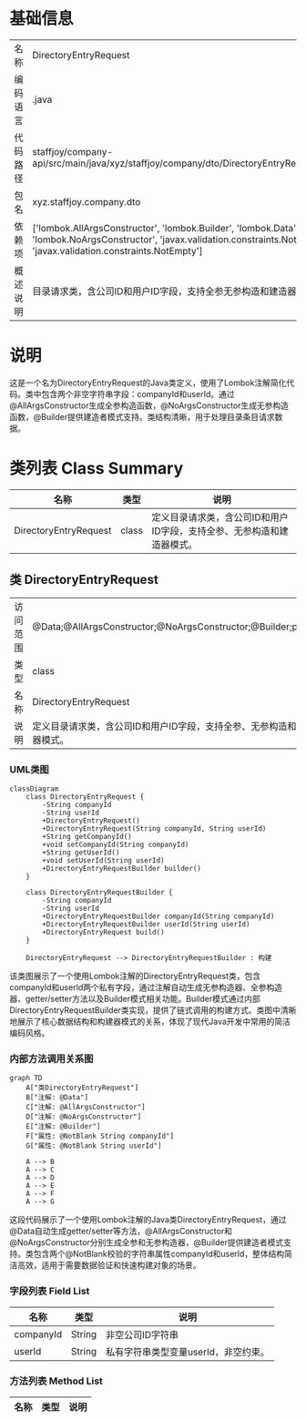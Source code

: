 # 基础信息

|      |      |
|------|------|
| 名称 | DirectoryEntryRequest |
| 编码语言 | .java |
| 代码路径 | staffjoy/company-api/src/main/java/xyz/staffjoy/company/dto/DirectoryEntryRequest.java |
| 包名 | xyz.staffjoy.company.dto |
| 依赖项 | ['lombok.AllArgsConstructor', 'lombok.Builder', 'lombok.Data', 'lombok.NoArgsConstructor', 'javax.validation.constraints.NotBlank', 'javax.validation.constraints.NotEmpty'] |
| 概述说明 | 目录请求类，含公司ID和用户ID字段，支持全参无参构造和建造器模式。 |

# 说明

这是一个名为DirectoryEntryRequest的Java类定义，使用了Lombok注解简化代码。类中包含两个非空字符串字段：companyId和userId。通过@AllArgsConstructor生成全参构造函数，@NoArgsConstructor生成无参构造函数，@Builder提供建造者模式支持。类结构清晰，用于处理目录条目请求数据。

# 类列表 Class Summary

| 名称   | 类型  | 说明 |
|-------|------|-------------|
| DirectoryEntryRequest | class | 定义目录请求类，含公司ID和用户ID字段，支持全参、无参构造和建造器模式。 |



## 类 DirectoryEntryRequest

|      |      |
|------|------|
| 访问范围 | @Data;@AllArgsConstructor;@NoArgsConstructor;@Builder;public |
| 类型 | class |
| 名称 | DirectoryEntryRequest |
| 说明 | 定义目录请求类，含公司ID和用户ID字段，支持全参、无参构造和建造器模式。 |


### UML类图

```mermaid
classDiagram
    class DirectoryEntryRequest {
        -String companyId
        -String userId
        +DirectoryEntryRequest()
        +DirectoryEntryRequest(String companyId, String userId)
        +String getCompanyId()
        +void setCompanyId(String companyId)
        +String getUserId()
        +void setUserId(String userId)
        +DirectoryEntryRequestBuilder builder()
    }

    class DirectoryEntryRequestBuilder {
        -String companyId
        -String userId
        +DirectoryEntryRequestBuilder companyId(String companyId)
        +DirectoryEntryRequestBuilder userId(String userId)
        +DirectoryEntryRequest build()
    }

    DirectoryEntryRequest --> DirectoryEntryRequestBuilder : 构建
```

该类图展示了一个使用Lombok注解的DirectoryEntryRequest类，包含companyId和userId两个私有字段，通过注解自动生成无参构造器、全参构造器、getter/setter方法以及Builder模式相关功能。Builder模式通过内部DirectoryEntryRequestBuilder类实现，提供了链式调用的构建方式。类图中清晰地展示了核心数据结构和构建器模式的关系，体现了现代Java开发中常用的简洁编码风格。


### 内部方法调用关系图

```mermaid
graph TD
    A["类DirectoryEntryRequest"]
    B["注解: @Data"]
    C["注解: @AllArgsConstructor"]
    D["注解: @NoArgsConstructor"]
    E["注解: @Builder"]
    F["属性: @NotBlank String companyId"]
    G["属性: @NotBlank String userId"]

    A --> B
    A --> C
    A --> D
    A --> E
    A --> F
    A --> G
```

这段代码展示了一个使用Lombok注解的Java类DirectoryEntryRequest，通过@Data自动生成getter/setter等方法，@AllArgsConstructor和@NoArgsConstructor分别生成全参和无参构造器，@Builder提供建造者模式支持。类包含两个@NotBlank校验的字符串属性companyId和userId，整体结构简洁高效，适用于需要数据验证和快速构建对象的场景。

### 字段列表 Field List

| 名称  | 类型  | 说明 |
|-------|-------|------|
| companyId | String | 非空公司ID字符串 |
| userId | String | 私有字符串类型变量userId，非空约束。 |

### 方法列表 Method List

| 名称  | 类型  | 说明 |
|-------|-------|------|




